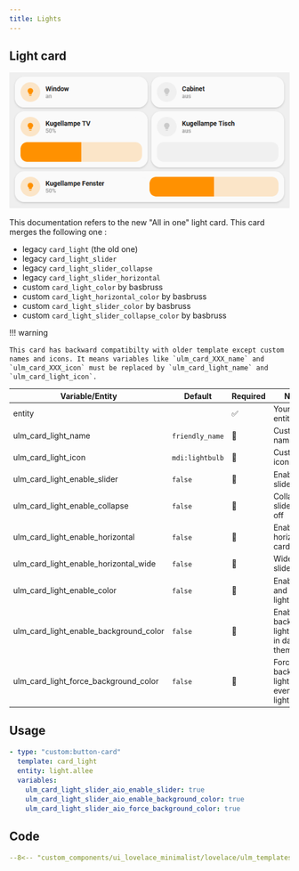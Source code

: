 ```yaml
---
title: Lights
---
```


## Light card

![Image title](../../assets/img/card_light_combi.png)

This documentation refers to the new "All in one" light card.
This card merges the following one :
- legacy ```card_light``` (the old one)
- legacy ```card_light_slider```
- legacy ```card_light_slider_collapse```
- legacy ```card_light_slider_horizontal```
- custom ```card_light_color``` by basbruss 
- custom ```card_light_horizontal_color``` by basbruss 
- custom ```card_light_slider_color``` by basbruss 
- custom ```card_light_slider_collapse_color``` by basbruss 

!!! warning

    This card has backward compatibilty with older template except custom names and icons. It means variables like `ulm_card_XXX_name` and `ulm_card_XXX_icon` must be replaced by `ulm_card_light_name` and `ulm_card_light_icon`.

|Variable/Entity|Default|Required|Notes|Requirement|
|--------|-------|--------|-----|-----------|
|entity| | :white_check_mark: | Your HA entity | |
|ulm_card_light_name| `friendly_name` | :red_circle: | Customize name | |
|ulm_card_light_icon| `mdi:lightbulb` | :red_circle: | Customize icon | |
|ulm_card_light_enable_slider| `false` | :red_circle: | Enable slider | |
|ulm_card_light_enable_collapse| `false` | :red_circle: | Collapse slider when off | Need `ulm_card_light_enable_slider: true` |
|ulm_card_light_enable_horizontal| `false` | :red_circle: | Enable horizontal card | |
|ulm_card_light_enable_horizontal_wide| `false` | :red_circle: | Wider slider | Need `ulm_card_light_enable_horizontal: true` |
|ulm_card_light_enable_color| `false` | :red_circle: | Enable icon and label light color | |
|ulm_card_light_enable_background_color| `false` | :red_circle: | Enable background light color in dark theme| |
|ulm_card_light_force_background_color| `false` | :red_circle: | Force background light color even in light theme | Need `ulm_card_light_enable_background_color: true` |

## Usage

```yaml
- type: "custom:button-card"
  template: card_light
  entity: light.allee
  variables:
    ulm_card_light_slider_aio_enable_slider: true
    ulm_card_light_slider_aio_enable_background_color: true
    ulm_card_light_slider_aio_force_background_color: true
```

## Code

```yaml title="card_light.yaml"
--8<-- "custom_components/ui_lovelace_minimalist/lovelace/ulm_templates/card_templates/cards/card_light.yaml"
```
